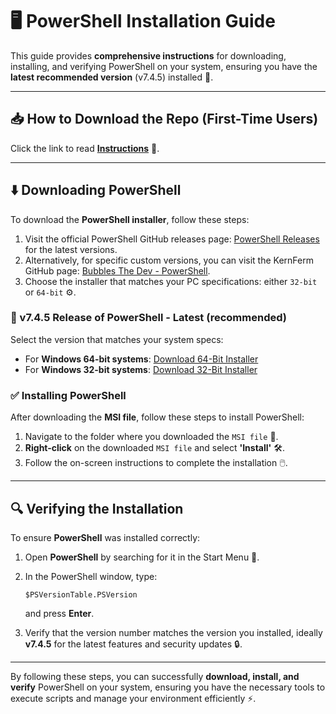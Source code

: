 # 🖥️ PowerShell Installation Guide

This guide provides **comprehensive instructions** for downloading, installing, and verifying PowerShell on your system, ensuring you have the **latest recommended version** (v7.4.5) installed 🚀.

---

## 📥 How to Download the Repo (First-Time Users)

Click the link to read [**Instructions**](https://www.gitprojects.fnbubbles420.org/how-to-download-repos) 📄.

---

## ⬇️ Downloading PowerShell

To download the **PowerShell installer**, follow these steps:

1. Visit the official PowerShell GitHub releases page: [PowerShell Releases](https://github.com/PowerShell/PowerShell/releases) for the latest versions.
2. Alternatively, for specific custom versions, you can visit the KernFerm GitHub page: [Bubbles The Dev - PowerShell](https://github.com/KernFerm/PowerShell).
3. Choose the installer that matches your PC specifications: either `32-bit` or `64-bit` ⚙️.

### 🔧 v7.4.5 Release of PowerShell - Latest (recommended)

Select the version that matches your system specs:

- For **Windows 64-bit systems**: [Download 64-Bit Installer](https://github.com/PowerShell/PowerShell/releases/download/v7.4.5/PowerShell-7.4.5-win-x64.msi)
- For **Windows 32-bit systems**: [Download 32-Bit Installer](https://github.com/PowerShell/PowerShell/releases/download/v7.4.5/PowerShell-7.4.5-win-x86.msi)

### ✅ Installing PowerShell

After downloading the **MSI file**, follow these steps to install PowerShell:

1. Navigate to the folder where you downloaded the `MSI file` 📂.
2. **Right-click** on the downloaded `MSI file` and select **'Install'** 🛠️.
3. Follow the on-screen instructions to complete the installation 🖱️.

---

## 🔍 Verifying the Installation

To ensure **PowerShell** was installed correctly:

1. Open **PowerShell** by searching for it in the Start Menu 🔎.
2. In the PowerShell window, type:

    ```
    $PSVersionTable.PSVersion
    ```

   and press **Enter**.
3. Verify that the version number matches the version you installed, ideally **v7.4.5** for the latest features and security updates 🔒.

---

By following these steps, you can successfully **download, install, and verify** PowerShell on your system, ensuring you have the necessary tools to execute scripts and manage your environment efficiently ⚡.
